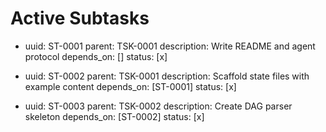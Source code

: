 # Active Subtasks

- uuid: ST-0001
  parent: TSK-0001
  description: Write README and agent protocol
  depends_on: []
  status: [x]

- uuid: ST-0002
  parent: TSK-0001
  description: Scaffold state files with example content
  depends_on: [ST-0001]
  status: [x]

- uuid: ST-0003
  parent: TSK-0002
  description: Create DAG parser skeleton
  depends_on: [ST-0002]
  status: [x]
